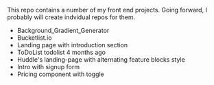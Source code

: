 This repo contains a number of my front end projects. Going forward, I probably will create indvidual repos for them.

- Background_Gradient_Generator
- Bucketlist.io
- Landing page with introduction section
- ToDoList	todolist	4 months ago
- Huddle's landing-page with alternating feature blocks	style	
- Intro with signup form
- Pricing component with toggle
